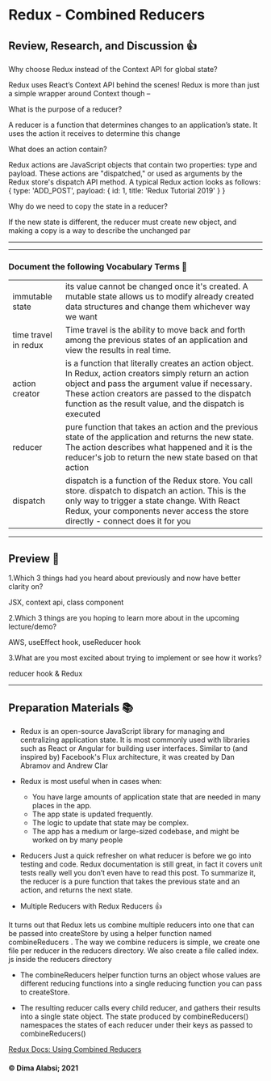 # Redux - Combined Reducers

## Review, Research, and Discussion 👍

Why choose Redux instead of the Context API for global state?

 Redux uses React’s Context API behind the scenes! Redux is more than just a simple wrapper around Context though – 

What is the purpose of a reducer?

A reducer is a function that determines changes to an application’s state. It uses the action it receives to determine this change

What does an action contain?

Redux actions are JavaScript objects that contain two properties: type and payload. These actions are "dispatched," or used as arguments by the Redux store's dispatch API method. A typical Redux action looks as follows: { type: 'ADD_POST', payload: { id: 1, title: 'Redux Tutorial 2019' } }

Why do we need to copy the state in a reducer?

If the new state is different, the reducer must create new object, and making a copy is a way to describe the unchanged par

-----------------------------------------------------------
--------------


### Document the following Vocabulary Terms 📑
|||
|-----|-----|
|immutable state|its value cannot be changed once it's created. A mutable state allows us to modify already created data structures and change them whichever way we want|
|time travel in redux|Time travel is the ability to move back and forth among the previous states of an application and view the results in real time.|
|action creator|is a function that literally creates an action object. In Redux, action creators simply return an action object and pass the argument value if necessary. These action creators are passed to the dispatch function as the result value, and the dispatch is executed|
|reducer| pure function that takes an action and the previous state of the application and returns the new state. The action describes what happened and it is the reducer's job to return the new state based on that action|
|dispatch|dispatch is a function of the Redux store. You call store. dispatch to dispatch an action. This is the only way to trigger a state change. With React Redux, your components never access the store directly - connect does it for you|




----------------------------------------------

## Preview 📙

1.Which 3 things had you heard about previously and now have better clarity on?

JSX,
context api,
class component

2.Which 3 things are you hoping to learn more about in the upcoming lecture/demo?

AWS,
useEffect hook,
useReducer hook

3.What are you most excited about trying to implement or see how it works?

reducer hook & Redux

------------------------------


## Preparation Materials 📚



* Redux is an open-source JavaScript library for managing and centralizing application state. It is most commonly used with libraries such as React or Angular for building user interfaces. Similar to (and inspired by) Facebook's Flux architecture, it was created by Dan Abramov and Andrew Clar

* Redux is most useful when in cases when:
     * You have large amounts of application state that are needed in many places in the app.
     * The app state is updated frequently.
     * The logic to update that state may be complex.
     * The app has a medium or large-sized codebase, and might be worked on by many people

* Reducers
Just a quick refresher on what reducer is before we go into testing and code. Redux documentation is still great, in fact it covers unit tests really well you don’t even have to read this post. To summarize it, the reducer is a pure function that takes the previous state and an action, and returns the next state.

* Multiple Reducers with Redux Reducers 👍

It turns out that Redux lets us combine multiple reducers into one that can be passed into createStore by using a helper function named combineReducers . The way we combine reducers is simple, we create one file per reducer in the reducers directory. We also create a file called index. js inside the reducers directory

* The combineReducers helper function turns an object whose values are different reducing functions into a single reducing function you can pass to createStore.

* The resulting reducer calls every child reducer, and gathers their results into a single state object. The state produced by combineReducers() namespaces the states of each reducer under their keys as passed to combineReducers()

[Redux Docs: Using Combined Reducers](https://redux.js.org/usage/structuring-reducers/using-combinereducers/)

#### &copy; Dima Alabsi; 2021
